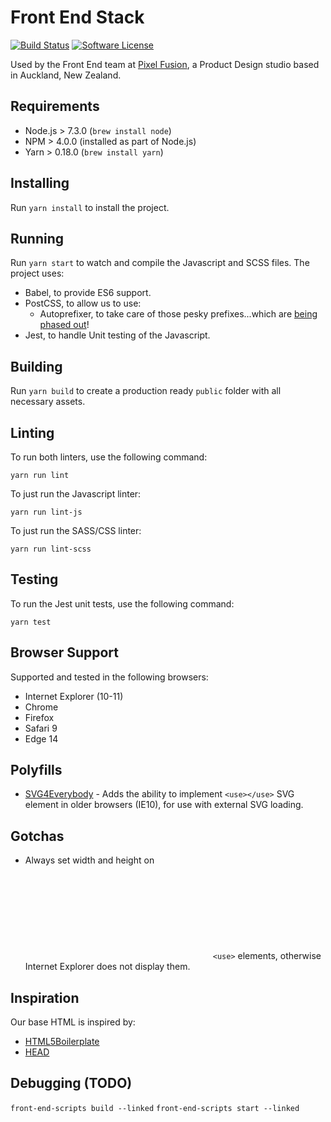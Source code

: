 # Front End Stack

[![Build Status](http://img.shields.io/travis/pixelfusion/front-end-stack/master.svg?style=flat-square)](https://travis-ci.org/pixelfusion/front-end-stack)
[![Software License](https://img.shields.io/badge/license-MIT-brightgreen.svg?style=flat-square)](LICENSE)

Used by the Front End team at [Pixel Fusion](https://pixelfusion.co.nz), a Product Design studio based in Auckland, New Zealand.


## Requirements
- Node.js > 7.3.0 (`brew install node`)
- NPM > 4.0.0 (installed as part of Node.js)
- Yarn > 0.18.0 (`brew install yarn`)


## Installing
Run `yarn install` to install the project.


## Running
Run `yarn start` to watch and compile the Javascript and SCSS files. The project uses:

- Babel, to provide ES6 support.
- PostCSS, to allow us to use:
    - Autoprefixer, to take care of those pesky prefixes...which are [being phased out](https://webkit.org/blog/6131/updating-our-prefixing-policy/)!
- Jest, to handle Unit testing of the Javascript.


## Building
Run `yarn build` to create a production ready `public` folder with all necessary assets.


## Linting
To run both linters, use the following command:

	yarn run lint

To just run the Javascript linter:

	yarn run lint-js

To just run the SASS/CSS linter:

	yarn run lint-scss


## Testing
To run the Jest unit tests, use the following command:

	yarn test


## Browser Support
Supported and tested in the following browsers:

- Internet Explorer (10-11)
- Chrome
- Firefox
- Safari 9
- Edge 14


## Polyfills
- [SVG4Everybody](https://github.com/jonathantneal/svg4everybody) - Adds the ability to implement `<use></use>` SVG element in older browsers (IE10), for use with external SVG loading.


## Gotchas
- Always set width and height on <svg> elements which implement external `<use>` elements, otherwise Internet Explorer does not display them.


## Inspiration
Our base HTML is inspired by:

- [HTML5Boilerplate](https://github.com/h5bp/html5-boilerplate)
- [HEAD](https://github.com/joshbuchea/HEAD)


## Debugging (TODO)
`front-end-scripts build --linked`
`front-end-scripts start --linked`
